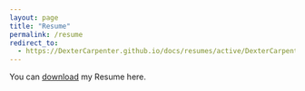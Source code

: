 ```yaml
---
layout: page
title: "Resume"
permalink: /resume
redirect_to:
  - https://DexterCarpenter.github.io/docs/resumes/active/DexterCarpenterResume_active.pdf
---
```


You can [download](https://DexterCarpenter.github.io/docs/resumes/active/DexterCarpenterResume_active.pdf) my Resume here.
